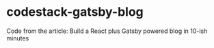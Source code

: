 # codestack-gatsby-blog
Code from the article: Build a React plus Gatsby powered blog in 10-ish minutes
